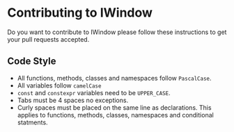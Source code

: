 # Contributing to IWindow

Do you want to contribute to IWindow please follow these instructions to get your pull requests accepted.

## Code Style

- All functions, methods, classes and namespaces follow `PascalCase`.
- All variables follow `camelCase`
- `const` and `constexpr` variables need to be `UPPER_CASE`. 
- Tabs must be 4 spaces no exceptions.
- Curly spaces must be placed on the same line as declarations. This applies to functions, methods, classes, namespaces and conditional statments.